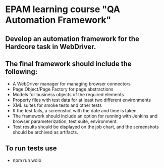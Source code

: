 # EPAM learning course "QA Automation Framework"

## Develop an automation framework for the Hardcore task in WebDriver.

## The final framework should include the following:

- A WebDriver manager for managing browser connectors
- Page Object/Page Factory for page abstractions
- Models for business objects of the required elements
- Property files with test data for at least two different environments
- XML suites for smoke tests and other tests
- If the test fails, a screenshot with the date and time is taken.
- The framework should include an option for running with Jenkins and browser parameterization, test suite, environment.
- Test results should be displayed on the job chart, and the screenshots should be archived as artifacts.

## To run tests use

- npm run wdio

